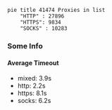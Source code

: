 
```mermaid
pie title 41474 Proxies in list
    "HTTP" : 27896
    "HTTPS": 9834
    "SOCKS" : 10283
```

### Some Info
#### Average Timeout

- mixed: 3.9s
- http: 2.2s
- https: 8.1s
- socks: 6.2s